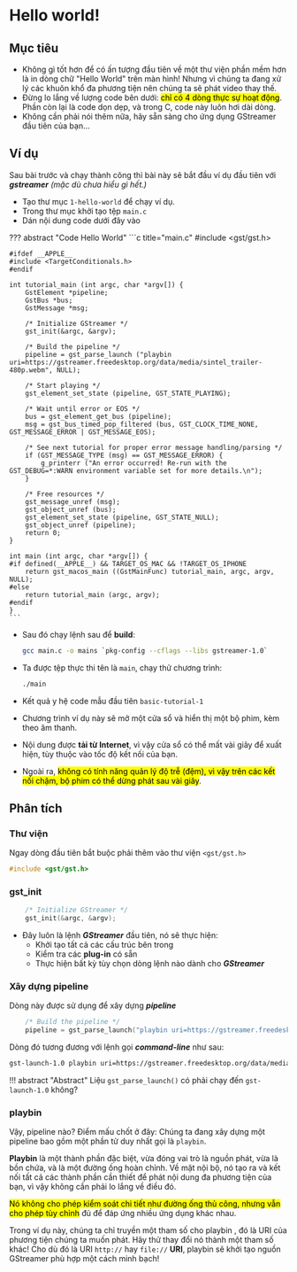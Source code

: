 # Hello world!

## Mục tiêu

- Không gì tốt hơn để có ấn tượng đầu tiên về một thư viện phần mềm hơn là in dòng chữ "Hello World" trên màn hình! Nhưng vì chúng ta đang xử lý các khuôn khổ đa phương tiện nên chúng ta sẽ phát video thay thế.
- Đừng lo lắng về lượng code bên dưới: <mark class=red>chỉ có 4 dòng thực sự hoạt động</mark>. Phần còn lại là code dọn dẹp, và trong C, code này luôn hơi dài dòng.
- Không cần phải nói thêm nữa, hãy sẵn sàng cho ứng dụng GStreamer đầu tiên của bạn...

## Ví dụ

Sau bài trước và chạy thành công thì bài này sẽ bắt đầu ví dụ đầu tiên với __*gstreamer*__ _(mặc dù chưa hiểu gì hết.)_

- Tạo thư mục `1-hello-world` để chạy ví dụ.
- Trong thư mục khởi tạo tệp `main.c`
- Dán nội dung code dưới đây vào

??? abstract "Code Hello World"
    ```c title="main.c"
    #include <gst/gst.h>

    #ifdef __APPLE__
    #include <TargetConditionals.h>
    #endif

    int tutorial_main (int argc, char *argv[]) {
        GstElement *pipeline;
        GstBus *bus;
        GstMessage *msg;

        /* Initialize GStreamer */
        gst_init(&argc, &argv);

        /* Build the pipeline */
        pipeline = gst_parse_launch ("playbin uri=https://gstreamer.freedesktop.org/data/media/sintel_trailer-480p.webm", NULL);

        /* Start playing */
        gst_element_set_state (pipeline, GST_STATE_PLAYING);

        /* Wait until error or EOS */
        bus = gst_element_get_bus (pipeline);
        msg = gst_bus_timed_pop_filtered (bus, GST_CLOCK_TIME_NONE, GST_MESSAGE_ERROR | GST_MESSAGE_EOS);

        /* See next tutorial for proper error message handling/parsing */
        if (GST_MESSAGE_TYPE (msg) == GST_MESSAGE_ERROR) {
            g_printerr ("An error occurred! Re-run with the GST_DEBUG=*:WARN environment variable set for more details.\n");
        }

        /* Free resources */
        gst_message_unref (msg);
        gst_object_unref (bus);
        gst_element_set_state (pipeline, GST_STATE_NULL);
        gst_object_unref (pipeline);
        return 0;
    }

    int main (int argc, char *argv[]) {
    #if defined(__APPLE__) && TARGET_OS_MAC && !TARGET_OS_IPHONE
        return gst_macos_main ((GstMainFunc) tutorial_main, argc, argv, NULL);
    #else
        return tutorial_main (argc, argv);
    #endif
    }
    ```

- Sau đó chạy lệnh sau để __build__:
    ```bash
    gcc main.c -o mains `pkg-config --cflags --libs gstreamer-1.0`
    ```
- Ta được tệp thực thi tên là `main`, chạy thử chương trình:
    ```bash
    ./main
    ```
- Kết quả y hệ code mẫu đầu tiên `basic-tutorial-1`

- Chương trình ví dụ này sẽ mở một cửa sổ và hiển thị một bộ phim, kèm theo âm thanh.
- Nội dung được __tải từ Internet__, vì vậy cửa sổ có thể mất vài giây để xuất hiện, tùy thuộc vào tốc độ kết nối của bạn.
- Ngoài ra, <mark class=red>không có tính năng quản lý độ trễ (đệm), vì vậy trên các kết nối chậm, bộ phim có thể dừng phát sau vài giây</mark>.

## Phân tích

### Thư viện

Ngay dòng đầu tiên bắt buộc phải thêm vào thư viện `<gst/gst.h>`

```c
#include <gst/gst.h>
```

### gst_init

```c
    /* Initialize GStreamer */
    gst_init(&argc, &argv);
```

- Đây luôn là lệnh __*GStreamer*__ đầu tiên, nó sẽ thực hiện:
    - Khởi tạo tất cả các cấu trúc bên trong
    - Kiểm tra các __plug-in__ có sẵn
    - Thực hiện bất kỳ tùy chọn dòng lệnh nào dành cho __*GStreamer*__

### Xây dựng pipeline

Dòng này được sử dụng để xây dựng __*pipeline*__

```c
    /* Build the pipeline */
    pipeline = gst_parse_launch("playbin uri=https://gstreamer.freedesktop.org/data/media/sintel_trailer-480p.webm", NULL);
```

Dòng đó tương đương với lệnh gọi __*command-line*__ như sau:

```bash
gst-launch-1.0 playbin uri=https://gstreamer.freedesktop.org/data/media/sintel_trailer-480p.webm
```

!!! abstract "Abstract"
    Liệu `gst_parse_launch()` có phải chạy đến `gst-launch-1.0` không?

### playbin

Vậy, pipeline nào? Điểm mấu chốt ở đây: Chúng ta đang xây dựng một pipeline bao gồm một phần tử duy nhất gọi là `playbin`.

__Playbin__ là một thành phần đặc biệt, vừa đóng vai trò là nguồn phát, vừa là bồn chứa, và là một đường ống hoàn chỉnh. Về mặt nội bộ, nó tạo ra và kết nối tất cả các thành phần cần thiết để phát nội dung đa phương tiện của bạn, vì vậy không cần phải lo lắng về điều đó.

<mark class=red>Nó không cho phép kiểm soát chi tiết như đường ống thủ công, nhưng vẫn cho phép tùy chỉnh</mark> đủ để đáp ứng nhiều ứng dụng khác nhau.

Trong ví dụ này, chúng ta chỉ truyền một tham số cho playbin , đó là URI của phương tiện chúng ta muốn phát. Hãy thử thay đổi nó thành một tham số khác! Cho dù đó là URI `http://` hay `file://` __URI__, playbin sẽ khởi tạo nguồn GStreamer phù hợp một cách minh bạch!

